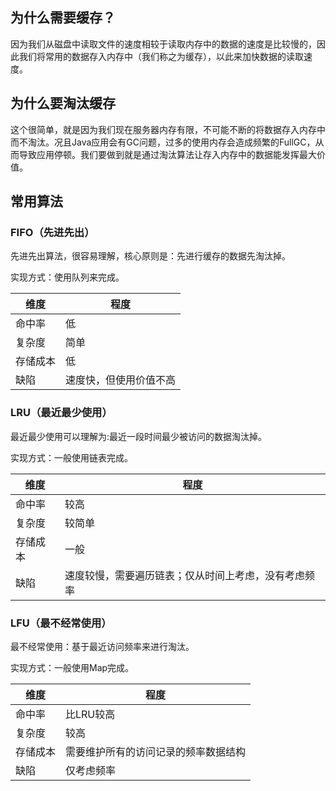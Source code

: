 ## 为什么需要缓存？

因为我们从磁盘中读取文件的速度相较于读取内存中的数据的速度是比较慢的，因此我们将常用的数据存入内存中（我们称之为缓存），以此来加快数据的读取速度。

## 为什么要淘汰缓存

这个很简单，就是因为我们现在服务器内存有限，不可能不断的将数据存入内存中而不淘汰。况且Java应用会有GC问题，过多的使用内存会造成频繁的FullGC，从而导致应用停顿。我们要做到就是通过淘汰算法让存入内存中的数据能发挥最大价值。

## 常用算法

### FIFO（先进先出）

先进先出算法，很容易理解，核心原则是：先进行缓存的数据先淘汰掉。

实现方式：使用队列来完成。

| 维度     | 程度                   |
| -------- | ---------------------- |
| 命中率   | 低                     |
| 复杂度   | 简单                   |
| 存储成本 | 低                     |
| 缺陷     | 速度快，但使用价值不高 |

### LRU（最近最少使用）

最近最少使用可以理解为:最近一段时间最少被访问的数据淘汰掉。

实现方式：一般使用链表完成。

| 维度     | 程度                                                 |
| -------- | ---------------------------------------------------- |
| 命中率   | 较高                                                 |
| 复杂度   | 较简单                                               |
| 存储成本 | 一般                                                 |
| 缺陷     | 速度较慢，需要遍历链表；仅从时间上考虑，没有考虑频率 |

### LFU（最不经常使用）

最不经常使用：基于最近访问频率来进行淘汰。

实现方式：一般使用Map完成。


| 维度     | 程度                                 |
| -------- | ------------------------------------ |
| 命中率   | 比LRU较高                            |
| 复杂度   | 较高                                 |
| 存储成本 | 需要维护所有的访问记录的频率数据结构 |
| 缺陷     | 仅考虑频率                           |
